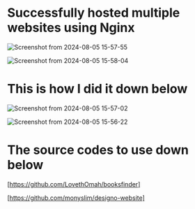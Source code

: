 # Successfully hosted multiple websites using Nginx
![Screenshot from 2024-08-05 15-57-55](https://github.com/user-attachments/assets/da81e0f5-c571-47fb-8bd8-9a907ebe20c1)

![Screenshot from 2024-08-05 15-58-04](https://github.com/user-attachments/assets/dfb3c800-4ec1-4eb7-99a3-68922953654c)


# This is how I did it down below
![Screenshot from 2024-08-05 15-57-02](https://github.com/user-attachments/assets/09ed2fa8-f27d-4343-81fd-70db4bd16386)

![Screenshot from 2024-08-05 15-56-22](https://github.com/user-attachments/assets/d02c8df3-e8d7-4af5-9e70-dde754675000)

# The source codes to use down below
[https://github.com/LovethOmah/booksfinder]

[https://github.com/monyslim/designo-website]
